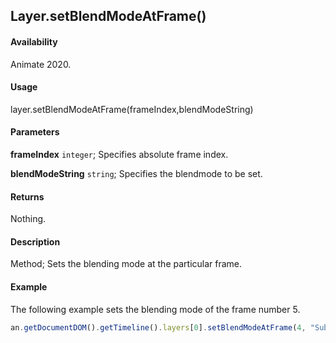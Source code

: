 ## Layer.setBlendModeAtFrame()

#### Availability

Animate 2020.

#### Usage

layer.setBlendModeAtFrame(frameIndex,blendModeString)

#### Parameters

**frameIndex** `integer`; Specifies absolute frame index.

**blendModeString** `string`; Specifies the blendmode to be set.

#### Returns

Nothing.

#### Description

Method; Sets the blending mode at the particular frame.

#### Example

The following example sets the blending mode of the frame number 5.

```javascript
an.getDocumentDOM().getTimeline().layers[0].setBlendModeAtFrame(4, "Subtract");
```
